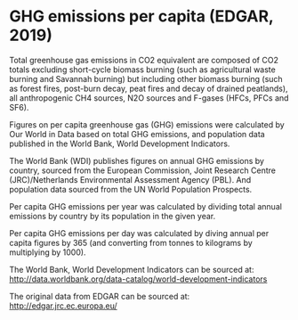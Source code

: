 # GHG emissions per capita (EDGAR, 2019)

Total greenhouse gas emissions in CO2 equivalent are composed of CO2 totals excluding short-cycle biomass burning (such as agricultural waste burning and Savannah burning) but including other biomass burning (such as forest fires, post-burn decay, peat fires and decay of drained peatlands), all anthropogenic CH4 sources, N2O sources and F-gases (HFCs, PFCs and SF6).

Figures on per capita greenhouse gas (GHG) emissions were calculated by Our World in Data based on total GHG emissions, and population data published in the World Bank, World Development Indicators. 

The World Bank (WDI) publishes figures on annual GHG emissions by country, sourced from the European Commission, Joint Research Centre (JRC)/Netherlands Environmental Assessment Agency (PBL). And population data sourced from the UN World Population Prospects.

Per capita GHG emissions per year was calculated by dividing total annual emissions by country by its population in the given year.

Per capita GHG emissions per day was calculated by diving annual per capita figures by 365 (and converting from tonnes to kilograms by multiplying by 1000).

The World Bank, World Development Indicators can be sourced at: http://data.worldbank.org/data-catalog/world-development-indicators

The original data from EDGAR can be sourced at: http://edgar.jrc.ec.europa.eu/